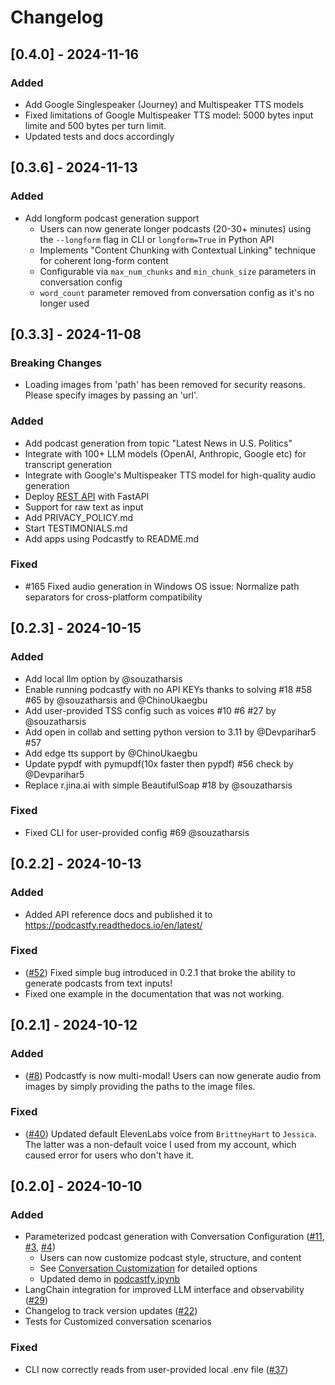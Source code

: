 # Changelog


## [0.4.0] - 2024-11-16

### Added
- Add Google Singlespeaker (Journey) and Multispeaker TTS models 
- Fixed limitations of Google Multispeaker TTS model: 5000 bytes input limite and 500 bytes per turn limit.
- Updated tests and docs accordingly

## [0.3.6] - 2024-11-13

### Added
- Add longform podcast generation support
  - Users can now generate longer podcasts (20-30+ minutes) using the `--longform` flag in CLI or `longform=True` in Python API
  - Implements "Content Chunking with Contextual Linking" technique for coherent long-form content
  - Configurable via `max_num_chunks` and `min_chunk_size` parameters in conversation config
  - `word_count` parameter removed from conversation config as it's no longer used

## [0.3.3] - 2024-11-08

### Breaking Changes
- Loading images from 'path' has been removed for security reasons. Please specify images by passing an 'url'.

### Added
- Add podcast generation from topic "Latest News in U.S. Politics"
- Integrate with 100+ LLM models (OpenAI, Anthropic, Google etc) for transcript generation
- Integrate with Google's Multispeaker TTS model for high-quality audio generation
- Deploy [REST API](https://github.com/souzatharsis/podcastfy/blob/main/usage/api.md) with FastAPI
- Support for raw text as input
- Add PRIVACY_POLICY.md
- Start TESTIMONIALS.md
- Add apps using Podcastfy to README.md

### Fixed
- #165 Fixed audio generation in Windows OS issue: Normalize path separators for cross-platform compatibility

## [0.2.3] - 2024-10-15

### Added
- Add local llm option by @souzatharsis
- Enable running podcastfy with no API KEYs thanks to solving #18 #58 #65 by @souzatharsis and @ChinoUkaegbu 
- Add user-provided TSS config such as voices #10 #6 #27 by @souzatharsis
- Add open in collab and setting python version to 3.11 by @Devparihar5 #57
- Add edge tts support by @ChinoUkaegbu
- Update pypdf with pymupdf(10x faster then pypdf) #56 check by @Devparihar5
- Replace r.jina.ai with simple BeautifulSoap #18 by @souzatharsis

### Fixed
- Fixed CLI for user-provided config #69 @souzatharsis

## [0.2.2] - 2024-10-13

### Added
- Added API reference docs and published it to https://podcastfy.readthedocs.io/en/latest/

### Fixed 
- ([#52](https://github.com/user/podcastfy/issues/37)) Fixed simple bug introduced in 0.2.1 that broke the ability to generate podcasts from text inputs!
- Fixed one example in the documentation that was not working.

## [0.2.1] - 2024-10-12


### Added
- ([#8](https://github.com/user/podcastfy/issues/8)) Podcastfy is now multi-modal! Users can now generate audio from images by simply providing the paths to the image files.

### Fixed 
- ([#40](https://github.com/user/podcastfy/issues/37)) Updated default ElevenLabs voice from `BrittneyHart` to `Jessica`. The latter was a non-default voice I used from my account, which caused error for users who don't have it.

## [0.2.0] - 2024-10-10

### Added
- Parameterized podcast generation with Conversation Configuration ([#11](https://github.com/user/podcastfy/issues/11), [#3](https://github.com/user/podcastfy/issues/3), [#4](https://github.com/user/podcastfy/issues/4))
  - Users can now customize podcast style, structure, and content
  - See [Conversation Customization](usage/conversation_custom.md) for detailed options
  - Updated demo in [podcastfy.ipynb](podcastfy.ipynb)
- LangChain integration for improved LLM interface and observability ([#29](https://github.com/user/podcastfy/issues/29))
- Changelog to track version updates ([#22](https://github.com/user/podcastfy/issues/22))
- Tests for Customized conversation scenarios

### Fixed
- CLI now correctly reads from user-provided local .env file ([#37](https://github.com/user/podcastfy/issues/37))
